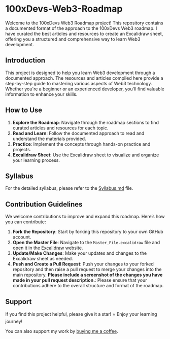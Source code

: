 # 100xDevs-Web3-Roadmap

Welcome to the 100xDevs Web3 Roadmap project! This repository contains a documented format of the approach to the 100xDevs Web3 roadmap. I have curated the best articles and resources to create an Excalidraw sheet, offering you a structured and comprehensive way to learn Web3 development.

## Introduction

This project is designed to help you learn Web3 development through a documented approach. The resources and articles compiled here provide a step-by-step guide to mastering various aspects of Web3 technology. Whether you're a beginner or an experienced developer, you'll find valuable information to enhance your skills.

## How to Use

1. **Explore the Roadmap**: Navigate through the roadmap sections to find curated articles and resources for each topic.
2. **Read and Learn**: Follow the documented approach to read and understand the materials provided.
3. **Practice**: Implement the concepts through hands-on practice and projects.
4. **Excalidraw Sheet**: Use the Excalidraw sheet to visualize and organize your learning process.

## Syllabus

For the detailed syllabus, please refer to the [Syllabus.md](https://github.com/vignesh-chaturvedi/100xDevs-Web3-Roadmap/blob/main/Syllabus.md) file.

## Contribution Guidelines

We welcome contributions to improve and expand this roadmap. Here’s how you can contribute:

1. **Fork the Repository**: Start by forking this repository to your own GitHub account.
2. **Open the Master File**: Navigate to the `Master_File.excalidraw` file and open it in the [Excalidraw](https://excalidraw.com/) website.
3. **Update/Make Changes**: Make your updates and changes to the Excalidraw sheet as needed.
4. **Push and Create a Pull Request**: Push your changes to your forked repository and then raise a pull request to merge your changes into the main repository. **Please include a screenshot of the changes you have made in your pull request description.**: Please ensure that your contributions adhere to the overall structure and format of the roadmap.

## Support

If you find this project helpful, please give it a star! ⭐ Enjoy your learning journey!

You can also support my work by [buying me a coffee](https://buymeacoffee.com/lazyvim).
